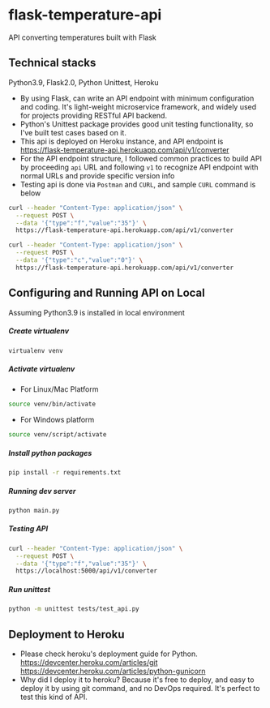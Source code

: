 # flask-temperature-api
API converting temperatures built with Flask

## Technical stacks
Python3.9, Flask2.0, Python Unittest, Heroku
- By using Flask, can write an API endpoint with minimum configuration and coding. It's light-weight microservice framework, and widely used for projects providing RESTful API backend.
- Python's Unittest package provides good unit testing functionality, so I've built test cases based on it.
- This api is deployed on Heroku instance, and API endpoint is https://flask-temperature-api.herokuapp.com/api/v1/converter
- For the API endpoint structure, I followed common practices to build API by proceeding `api` URL and following `v1` to recognize API endpoint with normal URLs and provide specific version info
- Testing api is done via `Postman` and `CURL`, and sample `CURL` command is below
```bash
curl --header "Content-Type: application/json" \
  --request POST \
  --data '{"type":"f","value":"35"}' \
  https://flask-temperature-api.herokuapp.com/api/v1/converter

curl --header "Content-Type: application/json" \
  --request POST \
  --data '{"type":"c","value":"0"}' \
  https://flask-temperature-api.herokuapp.com/api/v1/converter
```

## Configuring and Running API on Local
Assuming Python3.9 is installed in local environment

##### Create virtualenv

```bash
virtualenv venv
```

##### Activate virtualenv

- For Linux/Mac Platform
```bash
source venv/bin/activate
```

- For Windows platform
```bash
source venv/script/activate
```


##### Install python packages

```bash
pip install -r requirements.txt
```

##### Running dev server
```bash
python main.py
```

##### Testing API
```bash
curl --header "Content-Type: application/json" \
  --request POST \
  --data '{"type":"f","value":"35"}' \
  https://localhost:5000/api/v1/converter
```

##### Run unittest
```bash
python -m unittest tests/test_api.py
```

## Deployment to Heroku
- Please check heroku's deployment guide for Python. 
https://devcenter.heroku.com/articles/git
https://devcenter.heroku.com/articles/python-gunicorn
- Why did I deploy it to heroku? Because it's free to deploy, and easy to deploy it by using git command, and no DevOps required. It's perfect to test this kind of API.
